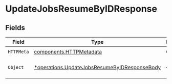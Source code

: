 # UpdateJobsResumeByIDResponse


## Fields

| Field                                                                                                       | Type                                                                                                        | Required                                                                                                    | Description                                                                                                 |
| ----------------------------------------------------------------------------------------------------------- | ----------------------------------------------------------------------------------------------------------- | ----------------------------------------------------------------------------------------------------------- | ----------------------------------------------------------------------------------------------------------- |
| `HTTPMeta`                                                                                                  | [components.HTTPMetadata](../../models/components/httpmetadata.md)                                          | :heavy_check_mark:                                                                                          | N/A                                                                                                         |
| `Object`                                                                                                    | [*operations.UpdateJobsResumeByIDResponseBody](../../models/operations/updatejobsresumebyidresponsebody.md) | :heavy_minus_sign:                                                                                          | a list of JobState objects                                                                                  |